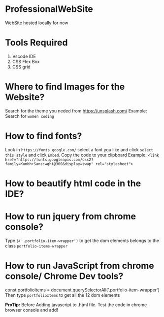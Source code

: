# ProfessionalWebSite
WebSite hosted locally for now


# Tools Required
1. Vscode IDE
2. CSS Flex Box
3. CSS grid

# Where to find Images for the Website?
Search for the theme you neded from https://unsplash.com/
Example: Search for `women coding`

# How to find fonts?
Look in `https://fonts.google.com/` select a font you like and click `select this style` and click `Embed`. Copy the code to your clipboard
Example: `<link href="https://fonts.googleapis.com/css2?family=Kumbh+Sans:wght@300&display=swap" rel="stylesheet">`

# How to beautify html code in the IDE?


# How to run jquery from chrome console?
Type `$('.portfolio-item-wrapper')` to get the dom elements belongs to the class `portfolio-items-wrapper`

# How to run JavaScript from chrome console/ Chrome Dev tools?

const portfolioItems = document.querySelectorAll('.portfolio-item-wrapper')
Then type `portfolioItems` to get all the 12 dom elements

**ProTip:**
Before Adding javascript to .html file. Test the code in chrome browser console and add!